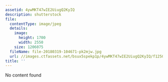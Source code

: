 ```yaml
---
assetid: 4ywMKT47wIE2UiugQ2KyIQ
description: shutterstock
file:
  contentType: image/jpeg
  details:
    image:
      height: 1700
      width: 2550
    size: 1206075
  fileName: file-20180319-104671-pk2mjw.jpg
  url: //images.ctfassets.net/bsux5spekp1p/4ywMKT47wIE2UiugQ2KyIQ/f12503ccdadbbfbfa5fe4edcd970176b/file-20180319-104671-pk2mjw.jpg
title: ''
---
```

No content found